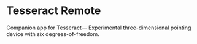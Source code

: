# Tesseract Remote
Companion app for Tesseract⁠— Experimental three-dimensional pointing device with six degrees-of-freedom. 
